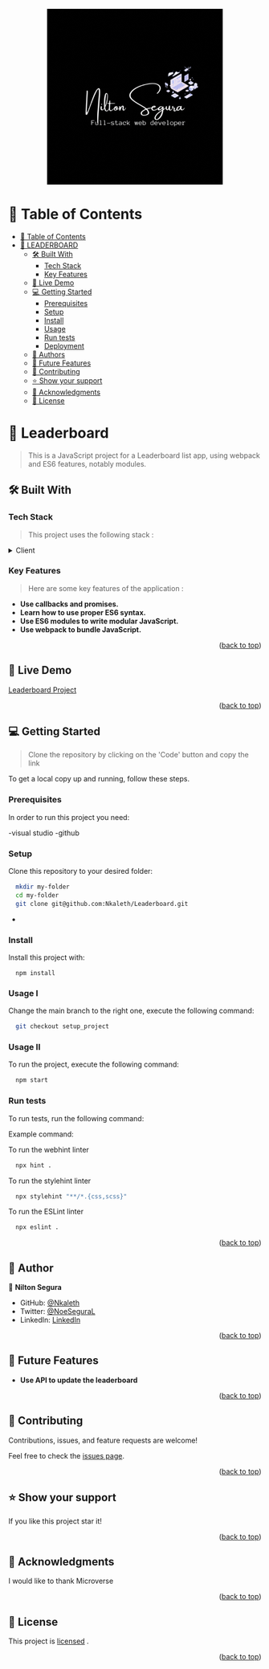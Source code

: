 <a name="readme-top"></a>

<div align="center">
  <!-- You are encouraged to replace this logo with your own! Otherwise you can also remove it. -->
  <img src="ns_logo.gif" alt="logo" width="350"  height="auto" />
  <br/>
</div>

# 📗 Table of Contents

- [📗 Table of Contents](#-table-of-contents)
- [📖 LEADERBOARD ](#-Leaderboard-)
  - [🛠 Built With ](#-built-with-)
    - [Tech Stack ](#tech-stack-)
    - [Key Features ](#key-features-)
  - [🚀 Live Demo ](#-live-demo-)
  - [💻 Getting Started ](#-getting-started-)
    - [Prerequisites](#prerequisites)
    - [Setup](#setup)
    - [Install](#install)
    - [Usage](#usage)
    - [Run tests](#run-tests)
    - [Deployment](#deployment)
  - [👥 Authors ](#-authors-)
  - [🔭 Future Features ](#-future-features-)
  - [🤝 Contributing ](#-contributing-)
  - [⭐️ Show your support ](#️-show-your-support-)
  - [🙏 Acknowledgments ](#-acknowledgments-)
  - [📝 License ](#-license-)

<!-- PROJECT DESCRIPTION -->

# 📖 Leaderboard <a name="about-project"></a>

> This is a JavaScript project for a Leaderboard list app, using webpack and ES6 features, notably modules.

## 🛠 Built With <a name="built-with"></a>

### Tech Stack <a name="tech-stack"></a>

> This project uses the following stack :

<details>
  <summary>Client</summary>
  <ul>
    <li><a href="https://www.w3schools.com/html/">HTML</a></li>
    <li><a href="https://www.w3schools.com/css/">CSS</a></li>
     <li><a href="https://www.w3schools.com/js/">JavaScript</a></li>
     <li><a href="https://www.w3schools.com/js/">Webpack</a></li>
  </ul>
</details>

<!-- Features -->

### Key Features <a name="key-features"></a>

> Here are some key features of the application :

- **Use callbacks and promises.**
- **Learn how to use proper ES6 syntax.**
- **Use ES6 modules to write modular JavaScript.**
- **Use webpack to bundle JavaScript.**

<p align="right">(<a href="#readme-top">back to top</a>)</p>

<!-- LIVE DEMO -->

## 🚀 Live Demo <a name="live-demo"></a>

[Leaderboard Project](https://nkaleth.github.io/Leaderboard/)

<!-- > Here you can visit my live demo : -->

<p align="right">(<a href="#readme-top">back to top</a>)</p>

<!-- GETTING STARTED -->

## 💻 Getting Started <a name="getting-started"></a>

> Clone the repository by clicking on the 'Code' button and copy the link

To get a local copy up and running, follow these steps.

### Prerequisites

In order to run this project you need:

-visual studio
-github

### Setup

Clone this repository to your desired folder:

```sh
  mkdir my-folder
  cd my-folder
  git clone git@github.com:Nkaleth/Leaderboard.git
```

-

### Install

Install this project with:

```
  npm install
```
### Usage I

Change the main branch to the right one, execute the following command:

```sh
  git checkout setup_project
```

### Usage II

To run the project, execute the following command:

```sh
  npm start
```

### Run tests

To run tests, run the following command:

Example command:

To run the webhint linter

```sh
  npx hint .
```

To run the stylehint linter

```sh
  npx stylehint "**/*.{css,scss}"
```

To run the ESLint linter

```sh
  npx eslint .
```

<p align="right">(<a href="#readme-top">back to top</a>)</p>

<!-- AUTHORS -->

## 👥 Author <a name="author"></a>

👤 **Nilton Segura**

- GitHub: [@Nkaleth](https://github.com/Nkaleth)
- Twitter: [@NoeSeguraL](https://twitter.com/NoeSeguraL)
- LinkedIn: [LinkedIn](https://linkedin.com/in/nseguralu)

<p align="right">(<a href="#readme-top">back to top</a>)</p>

<!-- FUTURE FEATURES -->

## 🔭 Future Features <a name="future-features"></a>

- **Use API to update the leaderboard**

<p align="right">(<a href="#readme-top">back to top</a>)</p>

<!-- CONTRIBUTING -->

## 🤝 Contributing <a name="contributing"></a>

Contributions, issues, and feature requests are welcome!

Feel free to check the [issues page](../../issues/).

<p align="right">(<a href="#readme-top">back to top</a>)</p>

<!-- SUPPORT -->

## ⭐️ Show your support <a name="support"></a>

If you like this project star it!

<p align="right">(<a href="#readme-top">back to top</a>)</p>

<!-- ACKNOWLEDGEMENTS -->

## 🙏 Acknowledgments <a name="acknowledgements"></a>

I would like to thank Microverse<br>

<p align="right">(<a href="#readme-top">back to top</a>)</p>
<!-- LICENSE -->

## 📝 License <a name="license"></a>

This project is [licensed](./MIT.md) .

<p align="right">(<a href="#readme-top">back to top</a>)</p>
